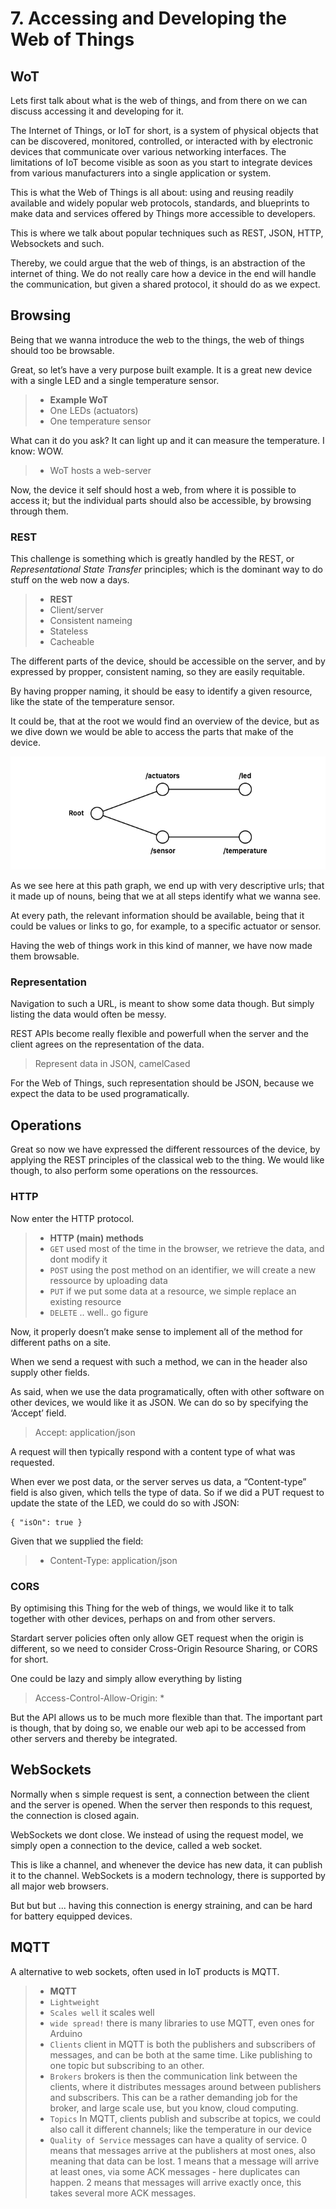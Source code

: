 # 7. Accessing and Developing the Web of Things

## WoT

Lets first talk about what is the web of things, and from there on we can discuss accessing it and developing for it.

The Internet of Things, or IoT for short, is a system of physical objects that can be discovered, monitored, controlled, or interacted with by electronic devices that communicate over various networking interfaces. The limitations of IoT become visible as soon as you start to integrate devices from various manufacturers into a single application or system.

This is what the Web of Things is all about: using and reusing readily available and widely popular web protocols, standards, and blueprints to make data and services offered by Things more accessible to developers.

This is where we talk about popular techniques such as REST, JSON, HTTP, Websockets and such. 

Thereby, we could argue that the web of things, is an abstraction of the internet of thing. We do not really care how a device in the end will handle the communication, but given a shared protocol, it should do as we expect.

## Browsing

Being that we wanna introduce the web to the things, the web of things should too be browsable.

Great, so let’s have a very purpose built example. It is a great new device with a single LED and a single temperature sensor.

> * **Example WoT**
> * One LEDs (actuators)
> * One temperature sensor

What can it do you ask? It can light up and it can measure the temperature. I know: WOW.

> * WoT hosts a web-server

Now, the device it self should host a web, from where it is possible to access it; but the individual parts should also be accessible, by browsing through them.

### REST

This challenge is something which is greatly handled by the REST, or _Representational State Transfer_ principles; which is the dominant way to do stuff on the web now a days.

> * **REST**
> * Client/server
> * Consistent nameing
> * Stateless
> * Cacheable

The different parts of the device, should be accessible on the server, and by expressed by propper, consistent naming, so they are easily requitable.

By having propper naming, it should be easy to identify a given resource, like the state of the temperature sensor.

It could be, that at the root we would find an overview of the device, but as we dive down we would be able to access the parts that make of the device. 

![](paths.png)

As we see here at this path graph, we end up with very descriptive urls; that it made up of nouns, being that we at all steps identify what we wanna see. 

At every path, the relevant information should be available, being that it could be values or links to go, for example, to a specific actuator or sensor. 

Having the web of things work in this kind of manner, we have now made them browsable.

### Representation

Navigation to such a URL, is meant to show some data though. But simply listing the data would often be messy.

REST APIs become really flexible and powerfull when the server and the client agrees on the representation of the data. 

> Represent data in JSON, camelCased

For the Web of Things, such representation should be JSON, because we expect the data to be used programatically.

## Operations

Great so now we have expressed the different ressources of the device, by applying the REST principles of the classical web to the thing. We would like though, to also perform some operations on the ressources.

### HTTP

Now enter the HTTP protocol.

> * **HTTP (main) methods**
> * `GET` used most of the time in the browser, we retrieve the data, and dont modify it
> * `POST` using the post method on an identifier, we will create a new ressource by uploading data
> * `PUT` if we put some data at a resource, we simple replace an existing resource
> * `DELETE` .. well.. go figure

Now, it properly doesn’t make sense to implement all of the method for different paths on a site.

When we send a request with such a method, we can in the header also supply other fields.

As said, when we use the data programatically, often with other software on other devices, we would like it as JSON. We can do so by specifying the ‘Accept’ field.

> Accept: application/json

A request will then typically respond with a content type of what was requested.

When ever we post data, or the server serves us data, a “Content-type” field is also given, which tells the type of data. So if we did a PUT request to update the state of the LED, we could do so with JSON:

```
{ "isOn": true }
```

Given that we supplied the field:

> * Content-Type: application/json

### CORS

By optimising this Thing for the web of things, we would like it to talk together with other devices, perhaps on and from other servers.

Stardart server policies often only allow GET request when the origin is different, so we need to consider Cross-Origin Resource Sharing, or CORS for short.

One could be lazy and simply allow everything by listing 

> Access-Control-Allow-Origin: *

But the API allows us to be much more flexible than that. The important part is though, that by doing so, we enable our web api to be accessed from other servers and thereby be integrated.

## WebSockets

Normally when s simple request is sent, a connection between the client and the server is opened. When the server then responds to this request, the connection is closed again.

WebSockets we dont close. We instead of using the request model, we simply open a connection to the device, called a web socket.

This is like a channel, and whenever the device has new data, it can publish it to the channel. WebSockets is a modern technology, there is supported by all major web browsers.

But but but ... having this connection is energy straining, and can be hard for battery equipped devices.

## MQTT

A alternative to web sockets, often used in IoT products is MQTT.

> * **MQTT**
> * `Lightweight`
> * `Scales well` it scales well
> * `wide spread!` there is many libraries to use MQTT, even ones for Arduino  
> * `Clients` client in MQTT is both the publishers and subscribers of messages, and can be both at the same time. Like publishing to one topic but subscribing to an other.
> * `Brokers` brokers is then the communication link between the clients, where it distributes messages around between publishers and subscribers. This can be a rather demanding job for the broker, and large scale use, but you know, cloud computing.
> * `Topics` In MQTT, clients publish and subscribe at topics, we could also call it different channels; like the temperature in our device
> * `Quality of Service` messages can have a quality of service. 0 means that messages arrive at the publishers at most ones, also meaning that data can be lost. 1 means that a message will arrive at least ones, via some ACK messages - here duplicates can happen. 2 means that messages will arrive exactly once, this takes several more ACK messages.

